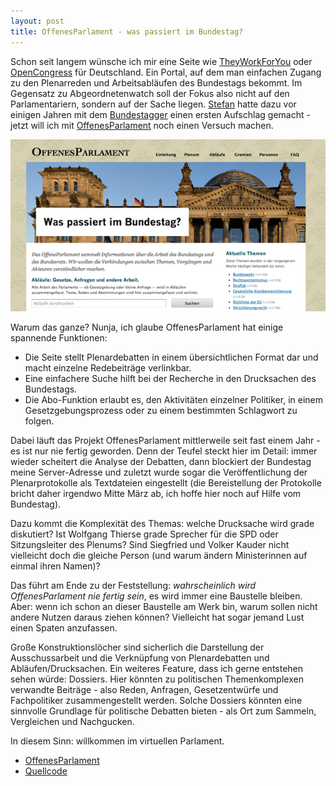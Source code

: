 ```yaml
---
layout: post
title: OffenesParlament - was passiert im Bundestag?
---
```


Schon seit langem wünsche ich mir eine Seite wie [TheyWorkForYou](http://theyworkforyou.com/) oder
[OpenCongress](http://opencongress.org) für Deutschland. Ein Portal, auf dem man einfachen Zugang 
zu den Plenarreden und Arbeitsabläufen des Bundestags bekommt. Im Gegensatz zu Abgeordnetenwatch 
soll der Fokus also nicht auf den Parlamentariern, sondern auf der Sache liegen. [Stefan](http://stefanwehrmeyer.com/) hatte dazu vor einigen Jahren mit dem [Bundestagger](http://bundestagger.de/) einen ersten Aufschlag gemacht - jetzt will ich mit [OffenesParlament](http://offenesparlament.de) noch einen Versuch machen.

![OffenesParlament](/assets/images/offenesparlament.png)

Warum das ganze? Nunja, ich glaube OffenesParlament hat einige spannende Funktionen: 

* Die Seite stellt Plenardebatten in einem übersichtlichen Format dar und macht einzelne 
  Redebeiträge verlinkbar. 
* Eine einfachere Suche hilft bei der Recherche in den Drucksachen des Bundestags.
* Die Abo-Funktion erlaubt es, den Aktivitäten einzelner Politiker, in einem 
  Gesetzgebungsprozess oder zu einem bestimmten Schlagwort zu folgen. 

Dabei läuft das Projekt OffenesParlament mittlerweile seit fast einem Jahr - es ist nur nie fertig geworden. Denn der Teufel steckt hier im Detail: immer wieder scheitert die Analyse der Debatten, dann blockiert der Bundestag meine Server-Adresse und zuletzt wurde sogar die Veröffentlichung der Plenarprotokolle als Textdateien eingestellt (die Bereistellung der Protokolle bricht daher irgendwo Mitte März ab, ich hoffe hier noch auf Hilfe vom Bundestag). 

Dazu kommt die Komplexität des Themas: welche Drucksache wird grade diskutiert? Ist Wolfgang Thierse grade Sprecher für die SPD oder Sitzungsleiter des Plenums? Sind Siegfried und Volker Kauder nicht vielleicht doch die gleiche Person (und warum ändern Ministerinnen auf einmal ihren Namen)? 

Das führt am Ende zu der Feststellung: *wahrscheinlich wird OffenesParlament nie fertig sein*, es wird immer eine Baustelle bleiben. Aber: wenn ich schon an dieser Baustelle am Werk bin, warum sollen nicht andere Nutzen daraus ziehen können? Vielleicht hat sogar jemand Lust einen Spaten anzufassen. 

Große Konstruktionslöcher sind sicherlich die Darstellung der Ausschussarbeit und die Verknüpfung von 
Plenardebatten und Abläufen/Drucksachen. Ein weiteres Feature, dass ich gerne entstehen sehen würde:
Dossiers. Hier könnten zu politischen Themenkomplexen verwandte Beiträge - also Reden, Anfragen,
Gesetzentwürfe und Fachpolitiker zusammengestellt werden. Solche Dossiers könnten eine sinnvolle 
Grundlage für politische Debatten bieten - als Ort zum Sammeln, Vergleichen und Nachgucken. 

In diesem Sinn: willkommen im virtuellen Parlament.

* [OffenesParlament](http://offenesparlament.de)
* [Quellcode](https://github.com/pudo/offenesparlament)

